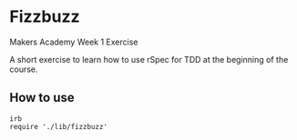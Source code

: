 Fizzbuzz
========
Makers Academy Week 1 Exercise

A short exercise to learn how to use rSpec for TDD at the beginning of the course.

How to use
----------
```shell
irb
require './lib/fizzbuzz'
```
